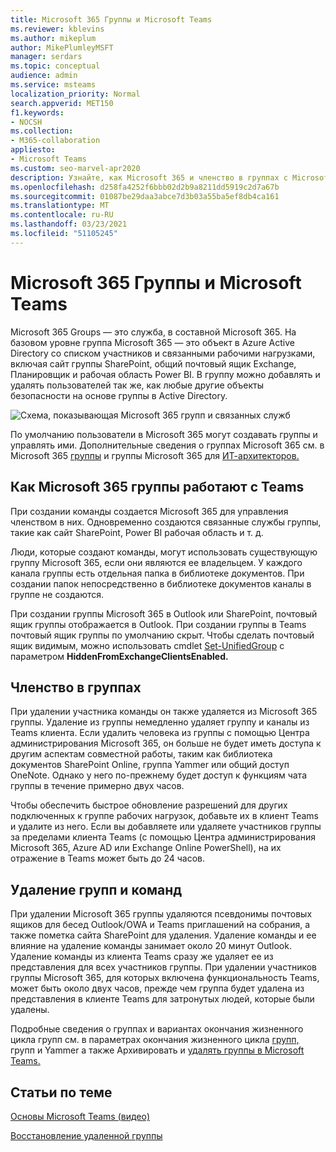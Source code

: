 ```yaml
---
title: Microsoft 365 Группы и Microsoft Teams
ms.reviewer: kblevins
ms.author: mikeplum
author: MikePlumleyMSFT
manager: serdars
ms.topic: conceptual
audience: admin
ms.service: msteams
localization_priority: Normal
search.appverid: MET150
f1.keywords:
- NOCSH
ms.collection:
- M365-collaboration
appliesto:
- Microsoft Teams
ms.custom: seo-marvel-apr2020
description: Узнайте, как Microsoft 365 и членство в группах с Microsoft Teams.
ms.openlocfilehash: d258fa4252f6bbb02d2b9a8211dd5919c2d7a67b
ms.sourcegitcommit: 01087be29daa3abce7d3b03a55ba5ef8db4ca161
ms.translationtype: MT
ms.contentlocale: ru-RU
ms.lasthandoff: 03/23/2021
ms.locfileid: "51105245"
---
```

# <a name="microsoft-365-groups-and-microsoft-teams"></a>Microsoft 365 Группы и Microsoft Teams

Microsoft 365 Groups — это служба, в составной Microsoft 365. На базовом уровне группа Microsoft 365 — это объект в Azure Active Directory со списком участников и связанными рабочими нагрузками, включая сайт группы SharePoint, общий почтовый ящик Exchange, Планировщик и рабочая область Power BI. В группу можно добавлять и удалять пользователей так же, как любые другие объекты безопасности на основе группы в Active Directory.

![Схема, показывающая Microsoft 365 групп и связанных служб](/microsoft-365/media/microsoft-365-groups-hub-spoke.png?view=o365-worldwide)

По умолчанию пользователи в Microsoft 365 могут создавать группы и управлять ими. Дополнительные сведения о группах Microsoft 365 см. в Microsoft 365 [группы](https://support.office.com/article/b565caa1-5c40-40ef-9915-60fdb2d97fa2) и группы Microsoft 365 для [ИТ-архитекторов.](teams-architecture-solutions-posters.md#groups-in-microsoft-365)

## <a name="how-microsoft-365-groups-work-with-teams"></a>Как Microsoft 365 группы работают с Teams

При создании команды создается Microsoft 365 для управления членством в них. Одновременно создаются связанные службы группы, такие как сайт SharePoint, Power BI рабочая область и т. д.

Люди, которые создают команды, могут использовать существующую группу Microsoft 365, если они являются ее владельцем. У каждого канала группы есть отдельная папка в библиотеке документов. При создании папок непосредственно в библиотеке документов каналы в группе не создаются.

При создании группы Microsoft 365 в Outlook или SharePoint, почтовый ящик группы отображается в Outlook. При создании группы в Teams почтовый ящик группы по умолчанию скрыт. Чтобы сделать почтовый ящик видимым, можно использовать cmdlet [Set-UnifiedGroup](/powershell/module/exchange/users-and-groups/set-unifiedgroup) с параметром **HiddenFromExchangeClientsEnabled.**

## <a name="group-membership"></a>Членство в группах

При удалении участника команды он также удаляется из Microsoft 365 группы. Удаление из группы немедленно удаляет группу и каналы из Teams клиента. Если удалить человека из группы с помощью Центра администрирования Microsoft 365, он больше не будет иметь доступа к другим аспектам совместной работы, таким как библиотека документов SharePoint Online, группа Yammer или общий доступ OneNote. Однако у него по-прежнему будет доступ к функциям чата группы в течение примерно двух часов.

Чтобы обеспечить быстрое обновление разрешений для других подключенных к группе рабочих нагрузок, добавьте их в клиент Teams и удалите из него. Если вы добавляете или удаляете участников группы за пределами клиента Teams (с помощью Центра администрирования Microsoft 365, Azure AD или Exchange Online PowerShell), на их отражение в Teams может быть до 24 часов.

## <a name="deleting-groups-and-teams"></a>Удаление групп и команд

При удалении Microsoft 365 группы удаляются псевдонимы почтовых ящиков для бесед Outlook/OWA и Teams приглашений на собрания, а также пометка сайта SharePoint для удаления. Удаление команды и ее влияние на удаление команды занимает около 20 минут Outlook. Удаление команды из клиента Teams сразу же удаляет ее из представления для всех участников группы. При удалении участников группы Microsoft 365, для которых включена функциональность Teams, может быть около двух часов, прежде чем группа будет удалена из представления в клиенте Teams для затронутых людей, которые были удалены.

Подробные сведения о группах и вариантах окончания жизненного цикла групп см. в параметрах окончания жизненного цикла [групп,](/microsoft-365/solutions/end-life-cycle-groups-teams-sites-yammer) групп и Yammer а также Архивировать и [удалять группы в Microsoft Teams.](./archive-or-delete-a-team.md)

## <a name="related-topics"></a>Статьи по теме

[Основы Microsoft Teams (видео)](https://aka.ms/teams-foundations)

[Восстановление удаленной группы](/microsoft-365/admin/create-groups/restore-deleted-group)